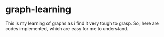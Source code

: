 # graph-learning
This is my learning of graphs as i find it very tough to grasp. So, here are codes implemented, which are easy for me to understand.
